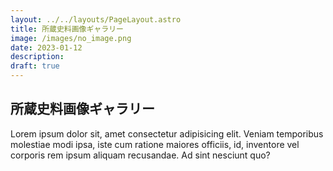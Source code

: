 ```yaml
---
layout: ../../layouts/PageLayout.astro
title: 所蔵史料画像ギャラリー
image: /images/no_image.png
date: 2023-01-12
description: 
draft: true
---
```

## 所蔵史料画像ギャラリー

Lorem ipsum dolor sit, amet consectetur adipisicing elit. Veniam temporibus molestiae modi ipsa, iste cum ratione maiores officiis, id, inventore vel corporis rem ipsum aliquam recusandae. Ad sint nesciunt quo?
